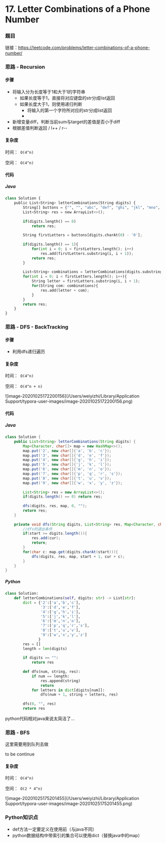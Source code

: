 # 17. Letter Combinations of a Phone Number

### 题目

链接：https://leetcode.com/problems/letter-combinations-of-a-phone-number/



### 思路 - Recursion

#### 步骤

- 将输入分为长度等于1和大于1的字符串
  - 如果长度等于1，直接将对应键盘的str分成list返回
  - 如果长度大于1，则使用递归判断
    - 将输入的第一个字符所对应的str分成list返回
    - 
- 新增变量diff，判断当前sum与target的差值是否小于diff
- 根据差值判断返回 / l++ / r--



#### 复杂度

时间：` O(4^n)`

空间：` O(4^n)`



#### 代码

##### Java

``` python
class Solution {
    public List<String> letterCombinations(String digits) {
        String[] buttons = {"", "", "abc", "def", "ghi", "jkl", "mno", "pqrs", "tuv", "wxyz"};
        List<String> res = new ArrayList<>();
        
        if(digits.length() == 0)
            return res;
        
        String firstLetters = buttons[digits.charAt(0) - '0'];
        
        if(digits.length() == 1){
            for(int i = 0; i < firstLetters.length(); i++)
                res.add(firstLetters.substring(i, i + 1));
            return res;
        }
        
        List<String> combinations = letterCombinations(digits.substring(1));
        for(int i = 0; i < firstLetters.length(); i++){
            String letter = firstLetters.substring(i, i + 1);
            for(String com: combinations){
                res.add(letter + com);
            }
        }
        return res;
    }
}
```





### 思路 - DFS - BackTracking

#### 步骤

- 利用dfs递归遍历



#### 复杂度

时间：` O(4^n)`

空间：` O(4^n + n)`

![image-20201025172200156](/Users/weiyizhi/Library/Application Support/typora-user-images/image-20201025172200156.png)



#### 代码

##### Java

```java
class Solution {
    public List<String> letterCombinations(String digits) {
        Map<Character, char[]> map = new HashMap<>();
        map.put('2', new char[]{'a', 'b', 'c'});
        map.put('3', new char[]{'d', 'e', 'f'});
        map.put('4', new char[]{'g', 'h', 'i'});
        map.put('5', new char[]{'j', 'k', 'l'});
        map.put('6', new char[]{'m', 'n', 'o'});
        map.put('7', new char[]{'p', 'q', 'r', 's'});
        map.put('8', new char[]{'t', 'u', 'v'});
        map.put('9', new char[]{'w', 'x', 'y', 'z'});
        
        List<String> res = new ArrayList<>();
        if(digits.length() == 0) return res;
        
        dfs(digits, res, map, 0, "");
        return res;
    }
    
    private void dfs(String digits, List<String> res, Map<Character, char[]> map, int start, String cur){
        //dfs的退出条件
        if(start >= digits.length()){
            res.add(cur);
            return;
        }
        for(char c: map.get(digits.charAt(start))){
            dfs(digits, res, map, start + 1, cur + c);
        }
    }
}
```



##### Python

```python
class Solution:
    def letterCombinations(self, digits: str) -> List[str]:
        dict = {'2':['a','b','c'],
                '3':['d','e','f'],
                '4':['g','h','i'],
                '5':['j','k','l'],
                '6':['m','n','o'],
                '7':['p','q','r','s'],
                '8':['t','u','v'],
                '9':['w','x','y','z']
               }
        res = []
        length = len(digits)
        
        if digits == "":
            return res
        
        def dfs(num, string, res):
            if num == length:
                res.append(string)
                return
            for letters in dict[digits[num]]:
                dfs(num + 1, string + letters, res)
        
        dfs(0, "", res)
        return res
```

python代码相对java来说太简洁了...



### 思路 - BFS

这里需要用到队列去做 

to be continue



#### 复杂度

时间：` O(4^n)`

空间：` O(2 * 4^n)`

![image-20201025175201455](/Users/weiyizhi/Library/Application Support/typora-user-images/image-20201025175201455.png)





### Python知识点

- def方法一定要定义在使用前（与java不同）
- python数据结构中带索引的集合可以使用dict（替换java中的map）